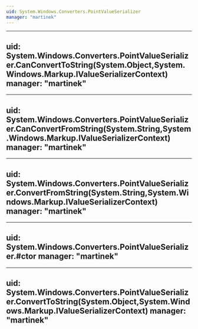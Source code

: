 ```yaml
---
uid: System.Windows.Converters.PointValueSerializer
manager: "martinek"
---
```


---
uid: System.Windows.Converters.PointValueSerializer.CanConvertToString(System.Object,System.Windows.Markup.IValueSerializerContext)
manager: "martinek"
---

---
uid: System.Windows.Converters.PointValueSerializer.CanConvertFromString(System.String,System.Windows.Markup.IValueSerializerContext)
manager: "martinek"
---

---
uid: System.Windows.Converters.PointValueSerializer.ConvertFromString(System.String,System.Windows.Markup.IValueSerializerContext)
manager: "martinek"
---

---
uid: System.Windows.Converters.PointValueSerializer.#ctor
manager: "martinek"
---

---
uid: System.Windows.Converters.PointValueSerializer.ConvertToString(System.Object,System.Windows.Markup.IValueSerializerContext)
manager: "martinek"
---
